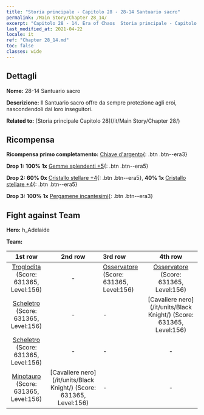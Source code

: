 ```yaml
---
title: "Storia principale - Capitolo 28 - 28-14 Santuario sacro"
permalink: /Main Story/Chapter 28_14/
excerpt: "Capitolo 28 - 14. Era of Chaos  Storia principale - Capitolo 28_14. 28-14 Santuario sacro"
last_modified_at: 2021-04-22
locale: it
ref: "Chapter 28_14.md"
toc: false
classes: wide
---
```


## Dettagli

 **Nome:** 28-14 Santuario sacro

 **Descrizione:** Il Santuario sacro offre da sempre protezione agli eroi, nascondendoli dai loro inseguitori.

 **Related to:** [Storia principale Capitolo 28](/it/Main Story/Chapter 28/)

## Ricompensa

 **Ricompensa primo completamento:** [Chiave d'argento](/ItemsIT/con_693/){: .btn .btn--era3}

 **Drop 1:** **100% 1x** [Gemme splendenti +5](/ItemsIT/mat_100/){: .btn .btn--era5}

 **Drop 2:** **60% 0x** [Cristallo stellare +4](/ItemsIT/mat_94/){: .btn .btn--era5}, **40% 1x** [Cristallo stellare +4](/ItemsIT/mat_94/){: .btn .btn--era5}

 **Drop 3:** **100% 1x** [Pergamene incantesimi](/ItemsIT/con_694/){: .btn .btn--era3}


## Fight against Team
 **Hero:** h_Adelaide

 **Team:**


  | 1st row | 2nd row | 3rd row | 4th row |
  |:----:|:----:|:----|:----:|
  | [Troglodita](/it/units/Troglodyte/) (Score: 631365, Level:156)  | - | [Osservatore](/it/units/Beholder/) (Score: 631365, Level:156)  | [Osservatore](/it/units/Beholder/) (Score: 631365, Level:156)  |
  | [Scheletro](/it/units/Skeleton/) (Score: 631365, Level:156)  | - | - | [Cavaliere nero](/it/units/Black Knight/) (Score: 631365, Level:156)  |
  | [Scheletro](/it/units/Skeleton/) (Score: 631365, Level:156)  | - | - | - |
  | [Minotauro](/it/units/Minotaur/) (Score: 631365, Level:156)  | [Cavaliere nero](/it/units/Black Knight/) (Score: 631365, Level:156)  | - | - |


